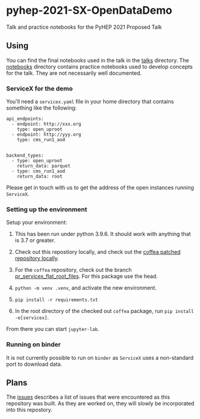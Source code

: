 # pyhep-2021-SX-OpenDataDemo
 Talk and practice notebooks for the PyHEP 2021 Proposed Talk

## Using

You can find the final notebooks used in the talk in the [talks](tree/main/talk) directory. The [notebooks](tree/main/notebooks) directory contains practice notebooks used to develop concepts for the talk. They are not necessarily well documented.

### ServiceX for the demo

You'll need a `servicex.yaml` file in your home directory that contains something like the following:

```
api_endpoints:
  - endpoint: http://xxx.org
    type: open_uproot
  - endpoint: http://yyy.org
    type: cms_run1_aod


backend_types:
  - type: open_uproot
    return_data: parquet
  - type: cms_run1_aod
    return_data: root
```

Please get in touch with us to get the address of the open instances running `ServiceX`.

### Setting up the environment

Setup your environment:

1. This has been run under python 3.9.6. It should work with anything that is 3.7 or greater.

1. Check out this repostiory locally, and check out the [coffea patched repository locally](https://github.com/gordonwatts/coffea).
1. For the `coffea` repository, check out the branch [pr_servicex_flat_root_files](https://github.com/gordonwatts/coffea/tree/pr_servicex_flat_root_files). For this package use the head.
1. `python -m venv .venv`, and activate the new environment.
1. `pip install -r requirements.txt`
1. In the root directory of the checked out `coffea` package, run `pip install -e[servicex]`.

From there you can start `jupyter-lab`.

### Running on binder

It is not currently possible to run on `binder` as `ServiceX` uses a non-standard port to download data.


## Plans

The [issues](/../../issues) describes a list of issues that were encountered as this repository was built. As they are worked on, they will slowly be incorporated into this repostory.

